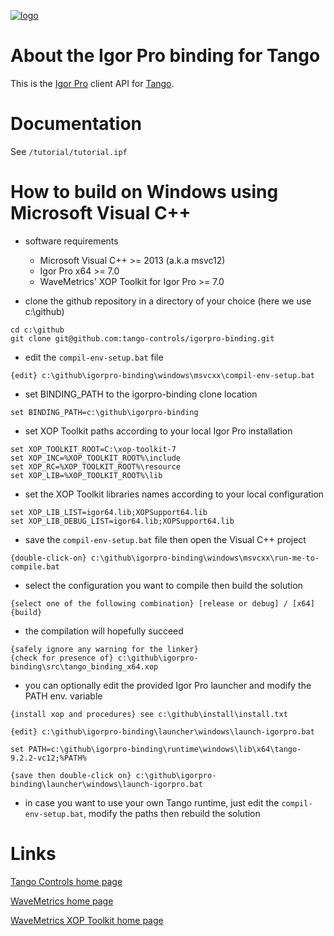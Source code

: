 [![logo](http://www.tango-controls.org/static/tango/img/logo_tangocontrols.png)](http://www.tango-controls.org)

# About the Igor Pro binding for Tango

This is the [Igor Pro](http://wavemetrics.com) client API for [Tango](http://tango-controls.org). 

# Documentation

See  `/tutorial/tutorial.ipf`

# How to build on Windows using Microsoft Visual C++ 
- software requirements 
  * Microsoft Visual C++ >= 2013 (a.k.a msvc12) 
  * Igor Pro x64 >= 7.0
  * WaveMetrics' XOP Toolkit for Igor Pro >= 7.0
  
- clone the github repository in a directory of your choice (here we use c:\github)
```
cd c:\github 
git clone git@github.com:tango-controls/igorpro-binding.git
```

- edit the `compil-env-setup.bat` file
```
{edit} c:\github\igorpro-binding\windows\msvcxx\compil-env-setup.bat
```

- set BINDING_PATH to the igorpro-binding clone location  
```
set BINDING_PATH=c:\github\igorpro-binding 
```

- set XOP Toolkit paths according to your local Igor Pro installation
```
set XOP_TOOLKIT_ROOT=C:\xop-toolkit-7
set XOP_INC=%XOP_TOOLKIT_ROOT%\include
set XOP_RC=%XOP_TOOLKIT_ROOT%\resource
set XOP_LIB=%XOP_TOOLKIT_ROOT%\lib
```

- set the XOP Toolkit libraries names according to your local configuration
```
set XOP_LIB_LIST=igor64.lib;XOPSupport64.lib
set XOP_LIB_DEBUG_LIST=igor64.lib;XOPSupport64.lib
```

- save the `compil-env-setup.bat` file then open the Visual C++ project
```
{double-click-on} c:\github\igorpro-binding\windows\msvcxx\run-me-to-compile.bat
```

- select the configuration you want to compile then build the solution
```
{select one of the following combination} [release or debug] / [x64]
{build}
```

- the compilation will hopefully succeed
```
{safely ignore any warning for the linker}
{check for presence of} c:\github\igorpro-binding\src\tango_binding_x64.xop
```

- you can optionally edit the provided Igor Pro launcher and modify the PATH env. variable
```
{install xop and procedures} see c:\github\install\install.txt

{edit} c:\github\igorpro-binding\launcher\windows\launch-igorpro.bat

set PATH=c:\github\igorpro-binding\runtime\windows\lib\x64\tango-9.2.2-vc12;%PATH%

{save then double-click on} c:\github\igorpro-binding\launcher\windows\launch-igorpro.bat
```

- in case you want to use your own Tango runtime, just edit the `compil-env-setup.bat`, modify the paths then rebuild the solution


# Links

[Tango Controls home page](http://tango-controls.org)

[WaveMetrics home page](http://wavemetrics.com)

[WaveMetrics XOP Toolkit home page](http://wavemetrics.com/products/xoptoolkit/xoptoolkit.htm)
